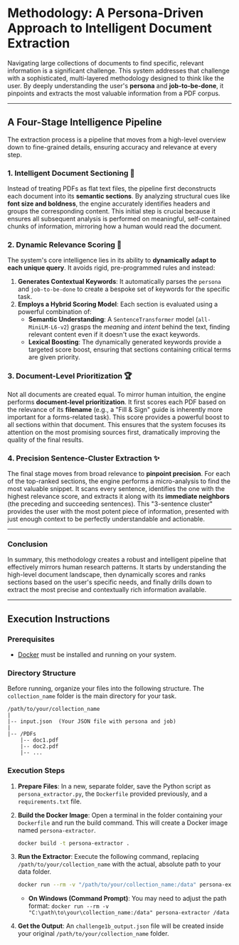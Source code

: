 # Methodology: A Persona-Driven Approach to Intelligent Document Extraction

Navigating large collections of documents to find specific, relevant information is a significant challenge. This system addresses that challenge with a sophisticated, multi-layered methodology designed to think like the user. By deeply understanding the user's **persona** and **job-to-be-done**, it pinpoints and extracts the most valuable information from a PDF corpus.

---

## A Four-Stage Intelligence Pipeline

The extraction process is a pipeline that moves from a high-level overview down to fine-grained details, ensuring accuracy and relevance at every step.

### 1. Intelligent Document Sectioning 📑
Instead of treating PDFs as flat text files, the pipeline first deconstructs each document into its **semantic sections**. By analyzing structural cues like **font size and boldness**, the engine accurately identifies headers and groups the corresponding content. This initial step is crucial because it ensures all subsequent analysis is performed on meaningful, self-contained chunks of information, mirroring how a human would read the document.

### 2. Dynamic Relevance Scoring 🧠
The system's core intelligence lies in its ability to **dynamically adapt to each unique query**. It avoids rigid, pre-programmed rules and instead:
1.  **Generates Contextual Keywords**: It automatically parses the `persona` and `job-to-be-done` to create a bespoke set of keywords for the specific task.
2.  **Employs a Hybrid Scoring Model**: Each section is evaluated using a powerful combination of:
    * **Semantic Understanding**: A `SentenceTransformer` model (`all-MiniLM-L6-v2`) grasps the *meaning* and *intent* behind the text, finding relevant content even if it doesn't use the exact keywords.
    * **Lexical Boosting**: The dynamically generated keywords provide a targeted score boost, ensuring that sections containing critical terms are given priority.

### 3. Document-Level Prioritization 🏆
Not all documents are created equal. To mirror human intuition, the engine performs **document-level prioritization**. It first scores each PDF based on the relevance of its **filename** (e.g., a "Fill & Sign" guide is inherently more important for a forms-related task). This score provides a powerful boost to all sections within that document. This ensures that the system focuses its attention on the most promising sources first, dramatically improving the quality of the final results.

### 4. Precision Sentence-Cluster Extraction ✨
The final stage moves from broad relevance to **pinpoint precision**. For each of the top-ranked sections, the engine performs a micro-analysis to find the most valuable snippet. It scans every sentence, identifies the one with the highest relevance score, and extracts it along with its **immediate neighbors** (the preceding and succeeding sentences). This "3-sentence cluster" provides the user with the most potent piece of information, presented with just enough context to be perfectly understandable and actionable.

---
### Conclusion
In summary, this methodology creates a robust and intelligent pipeline that effectively mirrors human research patterns. It starts by understanding the high-level document landscape, then dynamically scores and ranks sections based on the user's specific needs, and finally drills down to extract the most precise and contextually rich information available.

---

## Execution Instructions

### Prerequisites
* [Docker](https://www.docker.com/get-started) must be installed and running on your system.

### Directory Structure
Before running, organize your files into the following structure. The `collection_name` folder is the main directory for your task.

```
/path/to/your/collection_name
|
|-- input.json  (Your JSON file with persona and job)
|
|-- /PDFs
    |-- doc1.pdf
    |-- doc2.pdf
    |-- ...
```

### Execution Steps
1.  **Prepare Files**: In a new, separate folder, save the Python script as `persona_extractor.py`, the `Dockerfile` provided previously, and a `requirements.txt` file.

2.  **Build the Docker Image**: Open a terminal in the folder containing your `Dockerfile` and run the build command. This will create a Docker image named `persona-extractor`.
    ```sh
    docker build -t persona-extractor .
    ```

3.  **Run the Extractor**: Execute the following command, replacing `/path/to/your/collection_name` with the actual, absolute path to your data folder.
    ```sh
    docker run --rm -v "/path/to/your/collection_name:/data" persona-extractor /data
    ```
    * **On Windows (Command Prompt)**: You may need to adjust the path format:
        `docker run --rm -v "C:\path\to\your\collection_name:/data" persona-extractor /data`

4.  **Get the Output**: An `challenge1b_output.json` file will be created inside your original `/path/to/your/collection_name` folder.